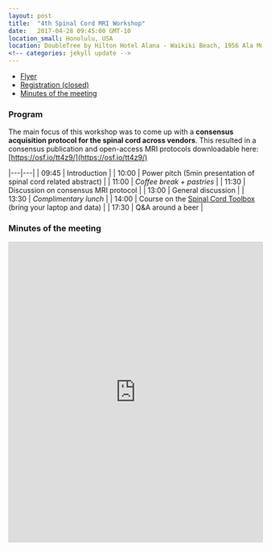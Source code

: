 ```yaml
---
layout: post
title:  "4th Spinal Cord MRI Workshop"
date:   2017-04-28 09:45:00 GMT-10
location_small: Honolulu, USA
location: DoubleTree by Hilton Hotel Alana - Waikiki Beach, 1956 Ala Moana Blvd, Honolulu, HI 96815, USA
<!-- categories: jekyll update -->
---
```

- [Flyer](goo.gl/ltJdPS)
- [Registration (closed)](https://goo.gl/forms/iythnAeVThmaqxfB2)
- [Minutes of the meeting](#minutes-of-the-meeting)

### Program

The main focus of this workshop was to come up with a **consensus acquisition protocol for the spinal cord across vendors**. This resulted in a consensus publication and open-access MRI protocols downloadable here: [https://osf.io/tt4z9/](https://osf.io/tt4z9/)

|---|---|
| 09:45 | Introduction |
| 10:00 | Power pitch (5min presentation of spinal cord related abstract) |
| 11:00 | *Coffee break + pastries* |
| 11:30 | Discussion on consensus MRI protocol |
| 13:00 | General discussion |
| 13:30 | *Complimentary lunch* |
| 14:00 | Course on the [Spinal Cord Toolbox](https://github.com/neuropoly/spinalcordtoolbox) (bring your laptop and data) |
| 17:30 | Q&A around a beer |

### Minutes of the meeting

<iframe src="https://www.slideshare.net/slideshow/embed_code/key/DIfGRVquLaVPR3" width="800" height="594" frameborder="0" marginwidth="0" marginheight="0" scrolling="no" style="border:1px solid #CCC; border-width:1px; margin-bottom:5px; max-width: 100%;" allowfullscreen> </iframe>
